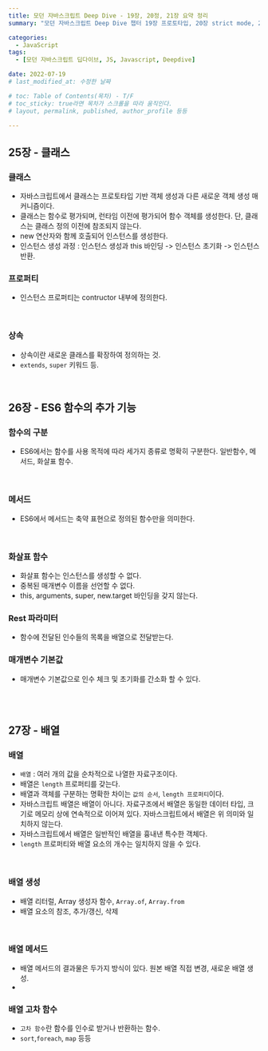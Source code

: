 ```yaml
---
title: 모던 자바스크립트 Deep Dive - 19장, 20정, 21장 요약 정리
summary: "모던 자바스크립트 Deep Dive 챕터 19장 프로토타입, 20장 strict mode, 21장 빌트인 객체를 요약 해봅시다."

categories: 
  - JavaScript
tags: 
  - [모던 자바스크립트 딥다이브, JS, Javascript, Deepdive]

date: 2022-07-19
# last_modified_at: 수정한 날짜

# toc: Table of Contents(목차) - T/F
# toc_sticky: true라면 목차가 스크롤을 따라 움직인다.
# layout, permalink, published, author_profile 등등

---
```

## 25장 - 클래스

### 클래스
- 자바스크립트에서 클래스는 프로토타입 기반 객체 생성과 다른 새로운 객체 생성 매커니즘이다.
- 클래스는 함수로 평가되며, 런타임 이전에 평가되어 함수 객체를 생성한다. 단, 클래스는 클래스 정의 이전에 참조되지 않는다. 
- new 연산자와 함께 호출되어 인스턴스를 생성한다.  
- 인스턴스 생성 과정 : 인스턴스 생성과 this 바인딩 -> 인스턴스 초기화 -> 인스턴스 반환.  

### 프로퍼티
- 인스턴스 프로퍼티는 contructor 내부에 정의한다.
<br>

### 상속
- 상속이란 새로운 클래스를 확장하여 정의하는 것.
- `extends`, `super` 키워드 등.
<br>


## 26장 - ES6 함수의 추가 기능

### 함수의 구분
- ES6에서는 함수를 사용 목적에 따라 세가지 종류로 명확히 구분한다. 일반함수, 메서드, 화살표 함수.
<br>

### 메서드
- ES6에서 메서드는 축약 표현으로 정의된 함수만을 의미한다.
<br>

### 화살표 함수
- 화살표 함수는 인스턴스를 생성할 수 없다.  
- 중복된 매개변수 이름을 선언할 수 없다.
- this, arguments, super, new.target 바인딩을 갖지 않는다.

### Rest 파라미터
- 함수에 전달된 인수들의 목록을 배열으로 전달받는다.

### 매개변수 기본값
- 매개변수 기본값으로 인수 체크 및 초기화를 간소화 할 수 있다.
<br>
<br>


## 27장 - 배열

### 배열
- `배열` : 여러 개의 값을 순차적으로 나열한 자료구조이다.  
- 배열은 `length` 프로퍼티를 갖는다.  
- 배열과 객체를 구분하는 명확한 차이는 `값의 순서`, `length 프로퍼티`이다.
- 자바스크립트 배열은 배열이 아니다. 자료구조에서 배열은 동일한 데이터 타입, 크기로 메모리 상에 연속적으로 이어져 있다. 자바스크립트에서 배열은 위 의미와 일치하지 않는다.  
- 자바스크립트에서 배열은 일반적인 배열을 흉내낸 특수한 객체다.
- `length` 프로퍼티와 배열 요소의 개수는 일치하지 않을 수 있다.  
<br>

### 배열 생성
- 배열 리터럴, Array 생성자 함수, `Array.of`, `Array.from`  
- 배열 요소의 참조, 추가/갱신, 삭제  
<br>

### 배열 메서드
- 배열 메서드의 결과물은 두가지 방식이 있다. 원본 배열 직접 변경, 새로운 배열 생성.  
- 

### 배열 고차 함수
- `고차 함수`란 함수를 인수로 받거나 반환하는 함수.
- `sort`,`foreach`, `map` 등등
<br>
<br>